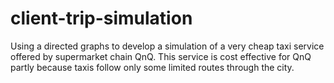 # client-trip-simulation
Using a directed graphs to develop a simulation of a very cheap taxi service offered by supermarket chain QnQ. This service is cost effective for QnQ partly because taxis follow only some limited routes through the city.
